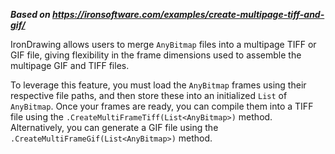 ***Based on <https://ironsoftware.com/examples/create-multipage-tiff-and-gif/>***

IronDrawing allows users to merge `AnyBitmap` files into a multipage TIFF or GIF file, giving flexibility in the frame dimensions used to assemble the multipage GIF and TIFF files.

To leverage this feature, you must load the `AnyBitmap` frames using their respective file paths, and then store these into an initialized `List` of `AnyBitmap`. Once your frames are ready, you can compile them into a TIFF file using the `.CreateMultiFrameTiff(List<AnyBitmap>)` method. Alternatively, you can generate a GIF file using the `.CreateMultiFrameGif(List<AnyBitmap>)` method.
